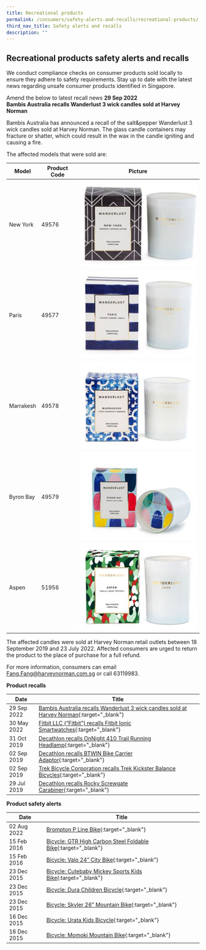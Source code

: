 ```yaml
---
title: Recreational products
permalink: /consumers/safety-alerts-and-recalls/recreational-products/
third_nav_title: Safety alerts and recalls
description: ""
---
```



## Recreational products safety alerts and recalls
We conduct compliance checks on consumer products sold locally to ensure they adhere to safety requirements. Stay up to date with the latest news regarding unsafe consumer products identified in Singapore.

Amend the below to latest recall news
**29 Sep 2022**<br>
**Bambis Australia recalls Wanderlust 3 wick candles sold at Harvey Norman**<br>

Bambis Australia has announced a recall of the salt&pepper Wanderlust 3 wick candles sold at Harvey Norman. The glass candle containers may fracture or shatter, which could result in the wax in the candle igniting and causing a fire.

The affected models that were sold are:


| Model | Product Code | Picture |
| -------- | -------- | -------- |
| New York     | 49576     | <img src="/images/product-safety-alerts-and-recalls/recreational-products/Picture1.png" alt="New York" style="width:388px;height:228px;"><br>     |
| Paris     | 49577     | <img src="/images/product-safety-alerts-and-recalls/recreational-products/Picture2.png" alt="Paris" style="width:388px;height:228px;"><br>     |
| Marrakesh     | 49578     | <img src="/images/product-safety-alerts-and-recalls/recreational-products/Picture3.png" alt="Marrakesh" style="width:388px;height:228px;"><br>     |
| Byron Bay     | 49579     | <img src="/images/product-safety-alerts-and-recalls/recreational-products/Picture4.png" alt="Byron Bay" style="width:388px;height:228px;"><br>     |
| Aspen     | 51956     | <img src="/images/product-safety-alerts-and-recalls/recreational-products/Picture5.png" alt="Aspen" style="width:388px;height:228px;"><br>     |

The affected candles were sold at Harvey Norman retail outlets between 18 September 2019 and 23 July 2022. Affected consumers are urged to return the product to the place of purchase for a full refund.

For more information, consumers can email Fang.Fang@harveynorman.com.sg or call 63119983.

**Product recalls**

|Date|Title|
|---|---|
|29 Sep 2022|[Bambis Australia recalls Wanderlust 3 wick candles sold at Harvey Norman](/files/product-safety-alerts-and-recalls/recreational-products/recreational-products-recall-2022-09-29-Bambis-Australia-recalls-Wanderlust-3-wick-candles.pdf){:target="_blank"}|
|30 May 2022|[Fitbit LLC (“Fitbit”) recalls Fitbit Ionic Smartwatches](/files/product-safety-alerts-and-recalls/recreational-products/recreational-products-recall-2022-05-30-Fitbit-recalls-Fitbit-Ionic-Smartwatches.pdf){:target="_blank"}|
|31 Oct 2019|[Decathlon recalls OnNight 410 Trail Running Headlamp](/files/product-safety-alerts-and-recalls/recreational-products/recreational-products-recall-2019-10-31-decathlon-recalls-onnight-410-trail-running-headlamp.pdf){:target="_blank"}|
|02 Sep 2019|[Decathlon recalls BTWIN Bike Carrier Adaptor](/files/product-safety-alerts-and-recalls/recreational-products/recreational-products-recall-2019-09-02-decathlon-recalls-bttwin-bike-carrier-adaptor.pdf){:target="_blank"}|
|02 Sep 2019|[Trek Bicycle Corporation recalls Trek Kickster Balance Bicycles](/files/product-safety-alerts-and-recalls/recreational-products/recreational-products-recall-2019-09-02-trek-bicycle-corporation-recalls-trek-kickster-balance-bicycles.pdf){:target="_blank"}|
|29 Jul 2019|[Decathlon recalls Rocky Screwgate Carabiner](/files/product-safety-alerts-and-recalls/recreational-products/recreational-products-recall-2019-07-29-decathlon-recalls-rocky-screwgate-carabiner.pdf){:target="_blank"}|

**Product safety alerts**

|Date|Title|
|---|---|
|02 Aug 2022|[Brompton P Line Bike](/files/product-safety-alerts-and-recalls/recreational-products/recreational-products-alert-2022-08-02-brompton-p-line.pdf){:target="_blank"}|
|15 Feb 2016|[Bicycle: GTR High Carbon Steel Foldable Bike](/files/product-safety-alerts-and-recalls/recreational-products/recreational-products-alert-2016-02-15-gtr-high-carbon-steel-foldable-bike.pdf){:target="_blank"}|
|15 Feb 2016|[Bicycle: Valo 24” City Bike](/files/product-safety-alerts-and-recalls/recreational-products/recreational-products-alert-2016-02-15-valo-24-city-bike.pdf){:target="_blank"}|
|23 Dec 2015|[Bicycle: Cutebaby Mickey Sports Kids Bike](/files/product-safety-alerts-and-recalls/recreational-products/recreational-products-alert-2015-12-23-cutebaby-mickey-sports-kids-bike.pdf){:target="_blank"}|
|23 Dec 2015|[Bicycle: Dura Children Bicycle](/files/product-safety-alerts-and-recalls/recreational-products/recreational-products-alert-2015-12-23-dura-children-bicycle.pdf){:target="_blank"}|
|23 Dec 2015|[Bicycle: Skyler 26” Mountain Bike](/files/product-safety-alerts-and-recalls/recreational-products/recreational-products-alert-2015-12-23-skyler-26-mountain-bike.pdf){:target="_blank"}|
|16 Dec 2015|[Bicycle: Urata Kids Bicycle](/files/product-safety-alerts-and-recalls/recreational-products/recreational-products-alert-2015-12-16-urata-kids-bicycle.pdf){:target="_blank"}|
|16 Dec 2015|[Bicycle: Momoki Mountain Bike](/files/product-safety-alerts-and-recalls/recreational-products/recreational-products-alert-2015-12-16-momoki-mountain-bike.pdf){:target="_blank"}|